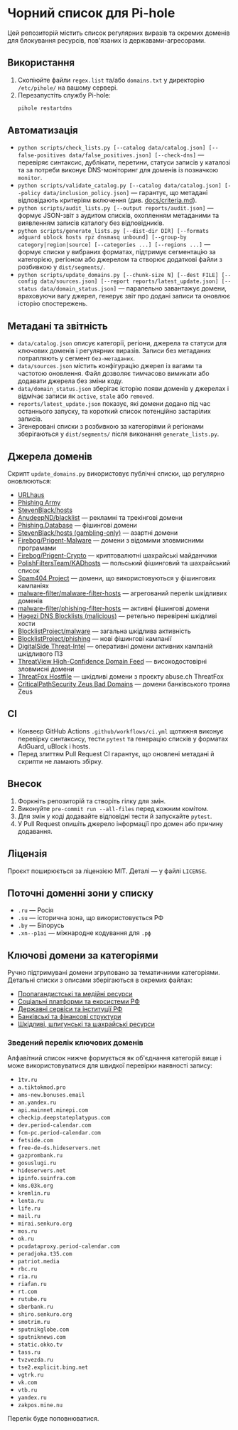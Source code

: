 # Чорний список для Pi-hole

Цей репозиторій містить список регулярних виразів та окремих доменів для блокування ресурсів,
пов'язаних із державами-агресорами.

## Використання
1. Скопіюйте файли `regex.list` та/або `domains.txt` у директорію `/etc/pihole/` на вашому сервері.
2. Перезапустіть службу Pi-hole:
   ```bash
   pihole restartdns
   ```

## Автоматизація
- `python scripts/check_lists.py [--catalog data/catalog.json] [--false-positives data/false_positives.json] [--check-dns]` — перевіряє синтаксис, дублікати, перетини, статуси записів у каталозі та за потреби виконує DNS-моніторинг для доменів із позначкою `monitor`.
- `python scripts/validate_catalog.py [--catalog data/catalog.json] [--policy data/inclusion_policy.json]` — гарантує, що метадані відповідають критеріям включення (див. [docs/criteria.md](docs/criteria.md)).
- `python scripts/audit_lists.py [--output reports/audit.json]` — формує JSON-звіт з аудитом списків, охопленням метаданими та виявленням записів каталогу без відповідників.
- `python scripts/generate_lists.py [--dist-dir DIR] [--formats adguard ublock hosts rpz dnsmasq unbound] [--group-by category|region|source] [--categories ...] [--regions ...]` — формує списки у вибраних форматах, підтримує сегментацію за категорією, регіоном або джерелом та створює додаткові файли з розбивкою у `dist/segments/`.
- `python scripts/update_domains.py [--chunk-size N] [--dest FILE] [--config data/sources.json] [--report reports/latest_update.json] [--status data/domain_status.json]` — паралельно завантажує домени, враховуючи вагу джерел, генерує звіт про додані записи та оновлює історію спостережень.

## Метадані та звітність
- `data/catalog.json` описує категорії, регіони, джерела та статуси для ключових доменів і регулярних виразів. Записи без метаданих потрапляють у сегмент `без-метаданих`.
- `data/sources.json` містить конфігурацію джерел із вагами та частотою оновлення. Файл дозволяє тимчасово вимикати або додавати джерела без зміни коду.
- `data/domain_status.json` зберігає історію появи доменів у джерелах і відмічає записи як `active`, `stale` або `removed`.
- `reports/latest_update.json` показує, які домени додано під час останнього запуску, та короткий список потенційно застарілих записів.
- Згенеровані списки з розбивкою за категоріями й регіонами зберігаються у `dist/segments/` після виконання `generate_lists.py`.

## Джерела доменів
Скрипт `update_domains.py` використовує публічні списки, що регулярно оновлюються:
- [URLhaus](https://urlhaus.abuse.ch/)
- [Phishing Army](https://phishing.army/)
- [StevenBlack/hosts](https://github.com/StevenBlack/hosts)
- [AnudeepND/blacklist](https://github.com/anudeepND/blacklist) — рекламні та трекінгові домени
- [Phishing.Database](https://github.com/mitchellkrogza/Phishing.Database) — фішингові домени
- [StevenBlack/hosts (gambling-only)](https://github.com/StevenBlack/hosts/tree/master/alternates/gambling-only) — азартні домени
- [Firebog/Prigent-Malware](https://v.firebog.net/hosts/Prigent-Malware.txt) — домени з відомими зловмисними програмами
- [Firebog/Prigent-Crypto](https://v.firebog.net/hosts/Prigent-Crypto.txt) — криптовалютні шахрайські майданчики
- [PolishFiltersTeam/KADhosts](https://raw.githubusercontent.com/PolishFiltersTeam/KADhosts/master/KADhosts.txt) — польський фішинговий та шахрайський список
- [Spam404 Project](https://raw.githubusercontent.com/Spam404/lists/master/main-blacklist.txt) — домени, що використовуються у фішингових кампаніях
- [malware-filter/malware-filter-hosts](https://malware-filter.gitlab.io/malware-filter/malware-filter-hosts.txt) — агрегований перелік шкідливих доменів
- [malware-filter/phishing-filter-hosts](https://malware-filter.gitlab.io/malware-filter/phishing-filter-hosts.txt) — активні фішингові домени
- [Hagezi DNS Blocklists (malicious)](https://raw.githubusercontent.com/hagezi/dns-blocklists/main/hosts/malicious.txt) — ретельно перевірені шкідливі хости
- [BlocklistProject/malware](https://raw.githubusercontent.com/blocklistproject/Lists/master/malware.txt) — загальна шкідлива активність
- [BlocklistProject/phishing](https://raw.githubusercontent.com/blocklistproject/Lists/master/phishing.txt) — нові фішингові кампанії
- [DigitalSide Threat-Intel](https://osint.digitalside.it/Threat-Intel/lists/latestdomains.txt) — оперативні домени активних кампаній шкідливого ПЗ
- [ThreatView High-Confidence Domain Feed](https://threatview.io/Downloads/DOMAIN-High-Confidence-Feed.txt) — високодостовірні зловмисні домени
- [ThreatFox Hostfile](https://threatfox.abuse.ch/downloads/hostfile/) — шкідливі домени з проєкту abuse.ch ThreatFox
- [CriticalPathSecurity Zeus Bad Domains](https://raw.githubusercontent.com/CriticalPathSecurity/ZeusBadDomains/master/baddomains.txt) — домени банківського трояна Zeus


## CI
- Конвеєр GitHub Actions `.github/workflows/ci.yml` щотижня виконує перевірку синтаксису, тести `pytest` та генерацію списків у форматах AdGuard, uBlock і hosts.
- Перед злиттям Pull Request CI гарантує, що оновлені метадані й скрипти не ламають збірку.


## Внесок
1. Форкніть репозиторій та створіть гілку для змін.
2. Виконуйте `pre-commit run --all-files` перед кожним комітом.
3. Для змін у коді додавайте відповідні тести й запускайте `pytest`.
4. У Pull Request опишіть джерело інформації про домен або причину додавання.

## Ліцензія
Проєкт поширюється за ліцензією MIT. Деталі — у файлі `LICENSE`.

## Поточні доменні зони у списку
- `.ru` — Росія
- `.su` — історична зона, що використовується РФ
- `.by` — Білорусь
- `.xn--p1ai` — міжнародне кодування для `.рф`

## Ключові домени за категоріями
Ручно підтримувані домени згруповано за тематичними категоріями. Детальні списки з описами зберігаються в окремих файлах:

- [Пропагандистські та медійні ресурси](docs/key-domains/propaganda-media.md)
- [Соціальні платформи та екосистеми РФ](docs/key-domains/ecosystems.md)
- [Державні сервіси та інституції РФ](docs/key-domains/government.md)
- [Банківські та фінансові структури](docs/key-domains/finance.md)
- [Шкідливі, шпигунські та шахрайські ресурси](docs/key-domains/malware-tracking.md)

### Зведений перелік ключових доменів
Алфавітний список нижче формується як об'єднання категорій вище і може використовуватися для швидкої перевірки наявності запису:

- `1tv.ru`
- `a.tiktokmod.pro`
- `ams-new.bonuses.email`
- `an.yandex.ru`
- `api.mainnet.minepi.com`
- `checkip.deepstateplatypus.com`
- `dev.period-calendar.com`
- `fcm-pc.period-calendar.com`
- `fetside.com`
- `free-de-ds.hideservers.net`
- `gazprombank.ru`
- `gosuslugi.ru`
- `hideservers.net`
- `ipinfo.suinfra.com`
- `kms.03k.org`
- `kremlin.ru`
- `lenta.ru`
- `life.ru`
- `mail.ru`
- `mirai.senkuro.org`
- `mos.ru`
- `ok.ru`
- `pcudataproxy.period-calendar.com`
- `peradjoka.t35.com`
- `patriot.media`
- `rbc.ru`
- `ria.ru`
- `riafan.ru`
- `rt.com`
- `rutube.ru`
- `sberbank.ru`
- `shiro.senkuro.org`
- `smotrim.ru`
- `sputnikglobe.com`
- `sputniknews.com`
- `static.okko.tv`
- `tass.ru`
- `tvzvezda.ru`
- `tse2.explicit.bing.net`
- `vgtrk.ru`
- `vk.com`
- `vtb.ru`
- `yandex.ru`
- `zakpos.mine.nu`

Перелік буде поповнюватися.

